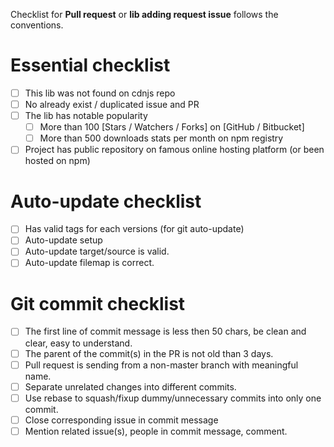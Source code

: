 Checklist for **Pull request** or **lib adding request issue** follows the conventions.

# Essential checklist
 * [ ] This lib was not found on cdnjs repo
 * [ ] No already exist / duplicated issue and PR
 * [ ] The lib has notable popularity
   *  [ ] More than 100 [Stars / Watchers / Forks] on [GitHub / Bitbucket]
   *  [ ] More than 500 downloads stats per month on npm registry
 * [ ] Project has public repository on famous online hosting platform (or been hosted on npm)

# Auto-update checklist
 * [ ] Has valid tags for each versions (for git auto-update)
 * [ ] Auto-update setup
 * [ ] Auto-update target/source is valid.
 * [ ] Auto-update filemap is correct.

# Git commit checklist
 * [ ] The first line of commit message is less then 50 chars, be clean and clear, easy to understand.
 * [ ] The parent of the commit(s) in the PR is not old than 3 days.
 * [ ] Pull request is sending from a non-master branch with meaningful name.
 * [ ] Separate unrelated changes into different commits.
 * [ ] Use rebase to squash/fixup dummy/unnecessary commits into only one commit.
 * [ ] Close corresponding issue in commit message
 * [ ] Mention related issue(s), people in commit message, comment.
